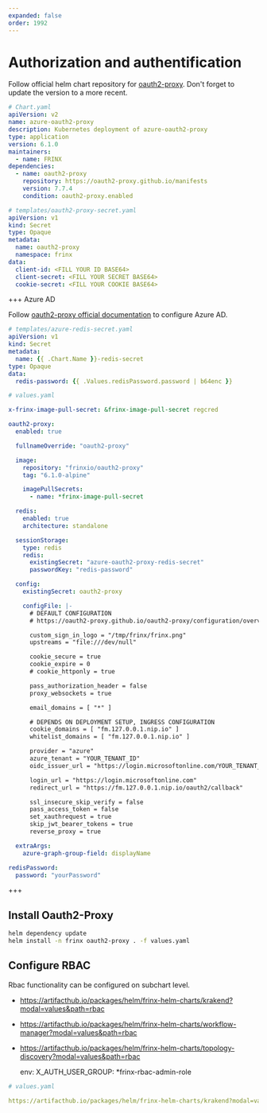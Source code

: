 ```yaml
---
expanded: false
order: 1992
---
```


# Authorization and authentification

Follow official helm chart repository for [oauth2-proxy](https://artifacthub.io/packages/helm/oauth2-proxy/oauth2-proxy).
Don't forget to update the version to a more recent.

```yaml
# Chart.yaml
apiVersion: v2
name: azure-oauth2-proxy
description: Kubernetes deployment of azure-oauth2-proxy
type: application
version: 6.1.0
maintainers:
  - name: FRINX
dependencies:
  - name: oauth2-proxy
    repository: https://oauth2-proxy.github.io/manifests
    version: 7.7.4
    condition: oauth2-proxy.enabled
```

```yaml
# templates/oauth2-proxy-secret.yaml
apiVersion: v1
kind: Secret
type: Opaque
metadata:
  name: oauth2-proxy
  namespace: frinx
data:
  client-id: <FILL YOUR ID BASE64>
  client-secret: <FILL YOUR SECRET BASE64>
  cookie-secret: <FILL YOUR COOKIE BASE64>
```

+++ Azure AD

Follow [oauth2-proxy official documentation](https://oauth2-proxy.github.io/oauth2-proxy/configuration/providers/azure) to configure Azure AD.

```yaml
# templates/azure-redis-secret.yaml
apiVersion: v1
kind: Secret
metadata:
  name: {{ .Chart.Name }}-redis-secret
type: Opaque
data:
  redis-password: {{ .Values.redisPassword.password | b64enc }}
```

```yaml
# values.yaml

x-frinx-image-pull-secret: &frinx-image-pull-secret regcred

oauth2-proxy:
  enabled: true

  fullnameOverride: "oauth2-proxy"

  image:
    repository: "frinxio/oauth2-proxy"
    tag: "6.1.0-alpine"

    imagePullSecrets:
      - name: *frinx-image-pull-secret

  redis:
    enabled: true
    architecture: standalone

  sessionStorage:
    type: redis
    redis:
      existingSecret: "azure-oauth2-proxy-redis-secret"
      passwordKey: "redis-password"

  config:
    existingSecret: oauth2-proxy

    configFile: |-
      # DEFAULT CONFIGURATION
      # https://oauth2-proxy.github.io/oauth2-proxy/configuration/overview

      custom_sign_in_logo = "/tmp/frinx/frinx.png"
      upstreams = "file:///dev/null"

      cookie_secure = true
      cookie_expire = 0
      # cookie_httponly = true

      pass_authorization_header = false
      proxy_websockets = true

      email_domains = [ "*" ]

      # DEPENDS ON DEPLOYMENT SETUP, INGRESS CONFIGURATION
      cookie_domains = [ "fm.127.0.0.1.nip.io" ]
      whitelist_domains = [ "fm.127.0.0.1.nip.io" ]

      provider = "azure"
      azure_tenant = "YOUR_TENANT_ID"
      oidc_issuer_url = "https://login.microsoftonline.com/YOUR_TENANT_ID/v2.0"

      login_url = "https://login.microsoftonline.com"
      redirect_url = "https://fm.127.0.0.1.nip.io/oauth2/callback"

      ssl_insecure_skip_verify = false
      pass_access_token = false
      set_xauthrequest = true
      skip_jwt_bearer_tokens = true
      reverse_proxy = true

  extraArgs:
    azure-graph-group-field: displayName

redisPassword:
  password: "yourPassword"

```

+++


## Install Oauth2-Proxy
```bash
helm dependency update
helm install -n frinx oauth2-proxy . -f values.yaml
```


## Configure RBAC

Rbac functionality can be configured on subchart level.

- https://artifacthub.io/packages/helm/frinx-helm-charts/krakend?modal=values&path=rbac
- https://artifacthub.io/packages/helm/frinx-helm-charts/workflow-manager?modal=values&path=rbac
- https://artifacthub.io/packages/helm/frinx-helm-charts/topology-discovery?modal=values&path=rbac


  env:
    X_AUTH_USER_GROUP: *frinx-rbac-admin-role

```yaml
# values.yaml

https://artifacthub.io/packages/helm/frinx-helm-charts/krakend?modal=values&path=rbac


```